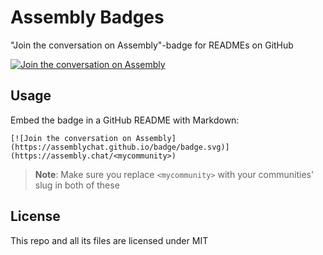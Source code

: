 # Assembly Badges
"Join the conversation on Assembly"-badge for READMEs on GitHub

[![Join the conversation on Assembly](https://assemblychat.github.io/badge/badge.svg)](https://assembly.chat)

## Usage
Embed the badge in a GitHub README with Markdown:
```
[![Join the conversation on Assembly](https://assemblychat.github.io/badge/badge.svg)](https://assembly.chat/<mycommunity>)
```

> **Note**: Make sure you replace `<mycommunity>` with your communities' slug in both of these

## License
This repo and all its files are licensed under MIT